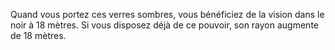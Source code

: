Quand vous portez ces verres sombres, vous bénéficiez de la vision dans le noir à 18 mètres. Si vous disposez déjà de ce pouvoir, son rayon augmente de 18 mètres.
